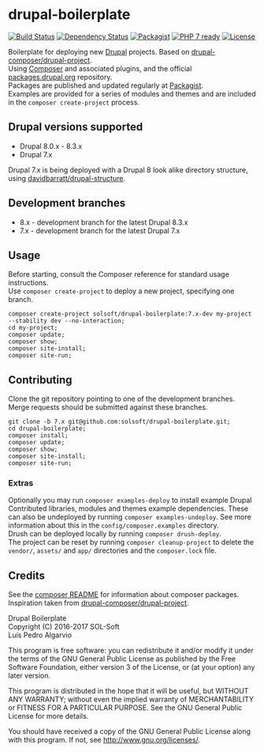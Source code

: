 # drupal-boilerplate
[![Build Status](https://travis-ci.org/solsoft/drupal-boilerplate.svg?branch=7.x)](https://travis-ci.org/solsoft/drupal-boilerplate)
[![Dependency Status](https://www.versioneye.com/user/projects/58fea3686ac171431cf9511a/badge.svg?style=flat-square)](https://www.versioneye.com/user/projects/58fea3686ac171431cf9511a)
[![Packagist](https://img.shields.io/packagist/vpre/solsoft/drupal-boilerplate.svg)](https://packagist.org/packages/solsoft/drupal-boilerplate)
[![PHP 7 ready](https://php7ready.timesplinter.ch/solsoft/drupal-boilerplate/7.x/badge.svg)](https://travis-ci.org/solsoft/drupal-boilerplate)
[![License](https://poser.pugx.org/solsoft/drupal-boilerplate/license)](https://github.com/solsoft/drupal-boilerplate/blob/7.x/LICENSE)

Boilerplate for deploying new [Drupal](https://drupal.org/) projects. Based on [drupal-composer/drupal-project](https://github.com/drupal-composer/drupal-project).  
Using [Composer](https://getcomposer.org/) and associated plugins, and the official [packages.drupal.org](http://drupal-composer.org/) repository.  
Packages are published and updated regularly at [Packagist](https://packagist.org/packages/solsoft/drupal-boilerplate).  
Examples are provided for a series of modules and themes and are included in the `composer create-project` process.

## Drupal versions supported
- Drupal 8.0.x - 8.3.x
- Drupal 7.x

Drupal 7.x is being deployed with a Drupal 8 look alike directory structure, using [davidbarratt/drupal-structure](https://github.com/davidbarratt/drupal-structure).

## Development branches
- 8.x - development branch for the latest Drupal 8.3.x
- 7.x - development branch for the latest Drupal 7.x

## Usage
Before starting, consult the Composer reference for standard usage instructions.  
Use `composer create-project` to deploy a new project, specifying one branch.

```
composer create-project solsoft/drupal-boilerplate:7.x-dev my-project --stability dev --no-interaction;
cd my-project;
composer update;
composer show;
composer site-install;
composer site-run;
```

## Contributing
Clone the git repository pointing to one of the development branches.  
Merge requests should be submitted against these branches.

```
git clone -b 7.x git@github.com:solsoft/drupal-boilerplate.git;
cd drupal-boilerplate;
composer install;
composer update;
composer show;
composer site-install;
composer site-run;
```

### Extras
Optionally you may run `composer examples-deploy` to install example Drupal
Contributed libraries, modules and themes example dependencies. These can
also be undeployed by running `composer examples-undeploy`. See more
information about this in the `config/composer.examples` directory.  
Drush can be deployed locally by running `composer drush-deploy`.  
The project can be reset by running `composer cleanup-project` to delete
the `vendor/`, `assets/` and `app/` directories and the `composer.lock` file.  

## Credits
See the [composer README](composer/README.md) for information about composer packages.  
Inspiration taken from [drupal-composer/drupal-project](https://github.com/drupal-composer/drupal-project).

Drupal Boilerplate  
Copyright (C) 2016-2017 SOL-Soft  
Luís Pedro Algarvio

This program is free software: you can redistribute it and/or modify
it under the terms of the GNU General Public License as published by
the Free Software Foundation, either version 3 of the License, or
(at your option) any later version.

This program is distributed in the hope that it will be useful,
but WITHOUT ANY WARRANTY; without even the implied warranty of
MERCHANTABILITY or FITNESS FOR A PARTICULAR PURPOSE.  See the
GNU General Public License for more details.

You should have received a copy of the GNU General Public License
along with this program.  If not, see <http://www.gnu.org/licenses/>.
